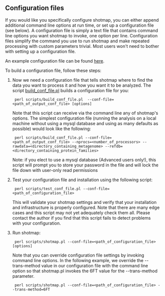 Configuration files
-------------------

If you would like you specifically configure shotmap, you can either append additional command line options at run time, or
set up a configuration file (see below). A configuration file is simply a text file that contains command line options you want 
shotmap to invoke, one option per line. Configuration files simplify the command you use to run shotmap and make repeated processing with 
custom parameters trivial. Most users won't need to bother with setting up a configuration file.

An example configuration file can be found [here](../data/config/sample_config_file.txt).

To build a configuration file, follow these steps:

1. Now we need a configuration file that tells shotmap where to find the data you want to process it and how you want it to be analyzed. The script [build_conf_file.pl](build_conf_file.pl.md) builds a configuration file for you:

        perl scripts/build_conf_file.pl  --conf-file=<path_of_output_conf_file> [options]

    Note that this script can receive via the command line any of shotmap's options. The simplest configuration file (running the analysis on a local machine without using a mysql database and using as many defaults as possible) would look like the following:

        perl scripts/build_conf_file.pl --conf-file=<path_of_output_conf_file> --nprocs=<number_of_processors> --rawdata=<directory_containing_metagenome> --refdb=<directory_containing_protein_families>

    Note: if you elect to use a mysql database (Advanced users only!), this script will prompt you to store your password in the file and will lock the file down with user-only read permissions

2. Test your configuration file and installation using the following script:

        perl scripts/test_conf_file.pl --conf-file=<path_of_configuration_file>

    This will validate your shotmap settings and verify that your installation and infrastructure is properly configured. Note that there are many edge cases and this script may not yet adequately check them all. Please contact the author if you find that this script fails to detect problems with your configuration.

3. Run shotmap:

        perl scripts/shotmap.pl --conf-file=<path_of_configuration_file> [options]

    Note that you can override configuration file settings by invoking command line options. In the following example, we override the --trans-method value in our configuration file with the command line option so that shotmap.pl invokes the 6FT value for the --trans-method parameter.

        perl scripts/shotmap.pl --conf-file=<path_of_configuration_file> --trans-method=6FT



